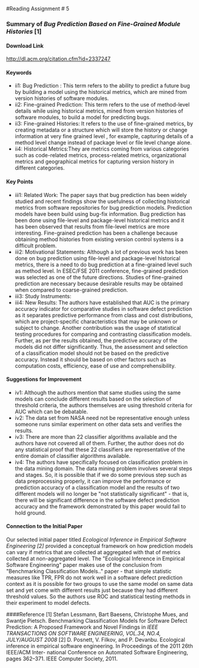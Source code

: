 #Reading Assignment # 5 
 
### Summary of *Bug Prediction Based on Fine-Grained Module Histories* [1]

#### Download Link 
http://dl.acm.org/citation.cfm?id=2337247

#### Keywords	 
* ii1: Bug Prediction : This term refers to the ability to predict a future bug by building a model using the historical metrics, which are mined from version histories of software modules.
* ii2: Fine-grained Prediction: This term refers to the use of method-level details while using historical metrics, mined from version histories of software modules, to build a model for predicting bugs.
* ii3: Fine-grained Histories: It refers to the use of fine-grained metrics, by creating metadata or a structure which will store the history or change information at very fine grained level , for example, capturing details of a method level change instead of package level or file level change alone.
* ii4: Historical Metrics:They are metrics coming from various categories such as code-related metrics, process-related metrics, organizational metrics and geographical metrics for capturing version history in different categories.


#### Key Points
* iii1: Related Work: The paper says that bug prediction has been widely studied and recent findings show the usefulness of collecting historical metrics from software repositories for bug prediction models. Prediction models have been build using bug-fix information. Bug prediction has been done using file-level and package-level historical metrics and it has been observed that results from file-level metrics are more interesting. Fine-grained prediction has been a challenge because obtaining method histories from existing version control systems is a difficult problem.
* iii2: Motivational Statements: Although a lot of previous work has been done on bug prediction using file-level and package-level historical metrics, there is a need to do bug prediction at a fine-grained level such as method level. In ESEC/FSE 2011 conference, fine-grained prediction was selected as one of the future directions. Studies of fine-grained prediction are necessary because desirable results may be obtained when compared to coarse-grained prediction.
* iii3: Study Instruments: 
* iii4: New Results: The authors have established that AUC is the primary accuracy indicator for comparative studies in software defect prediction as it separates predictive performance from class and cost distributions, which are project-specific characteristics that may be unknown or subject to change. Another contribution was the usage of statistical testing procedures for comparing and contrasting classification models. Further, as per the results obtained, the predictive accuracy of the models did not differ significantly. Thus, the assessment and selection of a classification model should not be based on the predictive accuracy. Instead it should be based on other factors such as computation costs, efficiency, ease of use and comprehensibility.

#### Suggestions for Improvement 
* iv1: Although the authors mention that same studies using the same models can conclude different results based on the selection of threshold criteria, the authors themselves are using threshold criteria for AUC which can be debatable.
* iv2: The data set from NASA need not be representative enough unless someone runs similar experiment on other data sets and verifies the results.
* iv3: There are more than 22 classifier algorithms available and the authors have not covered all of them. Further, the author does not do any statistical proof that these 22 classifiers are representative of the entire domain of classifier algorithms available.
* iv4: The authors have specifically focused on classification problem in the data mining domain. The data mining problem involves several steps and stages. So, it is possible that if we do some previous step such as data preprocessing properly, it can improve the performance or prediction accuracy of a classification model and the results of two different models will no longer be "not statistically significant" - that is, there will be significant difference in the software defect prediction accuracy and the framework demonstrated by this paper would fail to hold ground.

#### Connection to the Initial Paper
Our selected initial paper titled *Ecological Inference in Empirical Software Engineering [2]* provided a conceptual framework on how prediction models can vary if metrics that are collected at aggregated with that of metrics collected at non-aggregated level. The "Ecological Inference in Empirical Software Engineering" paper makes use of the conclusion from "Benchmarking Classification Models.." paper - that simple statistic measures like TPR, FPR do not work well in a software defect prediction context as it is possible for two groups to use the same model on same data set and yet come with different results just because they had different threshold values. So the authors use ROC and statistical testing methods in their experiment to model defects. 

####Reference
[1] Stefan Lessmann, Bart Baesens, Christophe Mues, and Swantje Pietsch. Benchmarking Classification Models for Software Defect Prediction: A Proposed Framework and Novel Findings in *IEEE TRANSACTIONS ON SOFTWARE ENGINEERING, VOL.34, NO.4, JULY/AUGUST 2008*
[2] D. Posnett, V. Filkov, and P. Devanbu. Ecological inference in empirical software engineering. In Proceedings of the 2011 26th IEEE/ACM Inter- national Conference on Automated Software Engineering, pages 362–371. IEEE Computer Society, 2011. 

